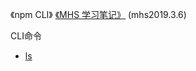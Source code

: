 《npm CLI》 [《MHS 学习笔记》] (mhs2019.3.6)

CLI命令
- [ls]


##
[《MHS 学习笔记》]: https://mhsnet.github.io/mhsstudynotes/ "《MHS 学习笔记》"
[《npm CLI》]: https://mhsnet.github.io/mhsstudynotes/tools/npm/cli/index.html "《npm CLI》"

[ls]: https://mhsnet.github.io/mhsstudynotes/tool/npms/cli/cli/ls.html "ls"